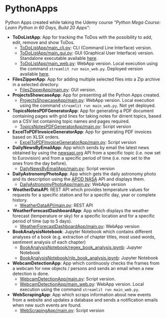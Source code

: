 # PythonApps
Python Apps created while taking the Udemy course _"Python Mega Course: Learn Python in 60 Days, Build 20 Apps"_:
* **ToDoListApp**: App for tracking the ToDos with the possibility to add, edit, remove and show ToDos.
  *  [ToDoListApp/main_cli.py](https://github.com/alexandru-cohal/PythonApps/blob/master/ToDoListApp/main_cli.py): CLI (Command Line Interface) version.
  *  [ToDoListApp/main_gui.py](https://github.com/alexandru-cohal/PythonApps/blob/master/ToDoListApp/main_gui.py): GUI (Graphical User Interface) version. Standalone executable available [here](https://github.com/alexandru-cohal/PythonApps/blob/master/ToDoListApp/dist/main_gui.exe).
  *  [ToDoListApp/main_web.py](https://github.com/alexandru-cohal/PythonApps/blob/master/ToDoListApp/main_web.py): WebApp version. Local execution using the command `streamlit run main_web.py`. Deployed version available [here](https://todolistapp-8smxwkmdvchwawix6ytkjv.streamlit.app/). 
* **FilesZipperApp**: App for adding multiple selected files into a Zip archive in a selected directory.
  *  [FilesZipperApp/main.py](https://github.com/alexandru-cohal/PythonApps/blob/master/FilesZipperApp/main.py): GUI version.
* **ProjectsShowcaseApp**: App for presenting all the Python Apps created.
  * [ProjectsShowcaseApp/main.py](https://github.com/alexandru-cohal/PythonApps/blob/master/ProjectsShowcaseApp/main.py): WebApp version. Local execution using the command `streamlit run main_web.py`. Not yet deployed.
* **TopicsNotesPDFGeneratorApp**: App for generating a PDF document containing pages with grid lines for taking notes for dirrent topics, based on a CSV list containing topic names and pages required.
  *  [TopicsNotesPDFGeneratorApp/main.py](https://github.com/alexandru-cohal/PythonApps/blob/master/TopicsNotesPDFGeneratorApp/main.py): Script version
* **ExcelToPDFInvoiceGeneratorApp**: App for generating PDF invoices based on XLSX orders.
  * [ExcelToPDFInvoiceGeneratorApp/main.py](https://github.com/alexandru-cohal/PythonApps/blob/master/ExcelToPDFInvoiceGeneratorApp/main.py): Script version
* **DailyNewsByEmailApp**: App which sends by email the latest news obtained by using the [newsapi.org](https://newsapi.org/) API from a specific topic (i.e. now set to Eurovision) and from a specific period of time (i.e. now set to the ones from the day before).
  * [DailyNewsByEmailApp/main.py](https://github.com/alexandru-cohal/PythonApps/blob/master/DailyNewsByEmailApp/main.py): Script version
* **DailyAstronomyPhotoApp**: App which gets the daily astronomy photo and its description using the [APOD NASA](https://api.nasa.gov/) API and displays them.
  * [DailyAstronomyPhotoApp/main.py](https://github.com/alexandru-cohal/PythonApps/blob/master/DailyAstronomyPhotoApp/main.py): WebApp version 
* **WeatherDataAPI**: REST API which provides temperature values for requests for a specific station and for a specific day, year or complete history.
  * [WeatherDataAPI/main.py](https://github.com/alexandru-cohal/PythonApps/blob/master/WeatherDataAPI/main.py): REST API
* **WeatherForecastDashboardApp**: App which displays the weather forecast (temperature or sky) for a specific location and for a specific period of time (up to 5 days).
  * [WeatherForecastDashboardApp/main.py](https://github.com/alexandru-cohal/PythonApps/blob/master/WeatherForecastDashboardApp/main.py): WebApp version 
* **BookAnalysisNotebook**: Jupyter Notebook which contains different analyses of a book (e.g. extraction of chapter titles, most used words, sentiment analysis of each chapter)
  * [BookAnalysisNotebook/regex_book_analysis.ipynb](https://github.com/alexandru-cohal/PythonApps/blob/master/BookAnalysisNotebook/regex_book_analysis.ipynb): Jupyter Notebook 
  * [BookAnalysisNotebook/nlp_book_analysis.ipynb](https://github.com/alexandru-cohal/PythonApps/blob/master/BookAnalysisNotebook/nlp_book_analysis.ipynb): Jupyter Notebook
* **WebcamDetectionApp**: App which continuosly checks the frames from a webcam for new objects / persons and sends an email when a new detection is done.
  * [WebcamDetectionApp/main.py](https://github.com/alexandru-cohal/PythonApps/blob/master/WebcamDetectionApp/main.py): Script version.
  * [WebcamDetectionApp/main_web.py](https://github.com/alexandru-cohal/PythonApps/blob/master/WebcamDetectionApp/main_web.py): WebApp version. Local execution using the command `streamlit run main_web.py`.
* **WebScrapingApp**: App which scraps information about new events from a website and updates a database and sends a notification emails when new such events are found.
  * [WebScrapingApp/main.py](https://github.com/alexandru-cohal/PythonApps/blob/master/WebScrapingApp/main.py): Script version

